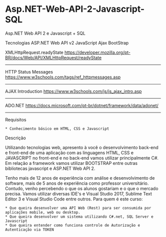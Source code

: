 # Asp.NET-Web-API-2-Javascript-SQL
Asp.NET Web API 2 e Javascript + SQL

Tecnologias
ASP.NET Web API v2
JavaScript
Ajax
BootStrap

XMLHttp​Request​.ready​State
https://developer.mozilla.org/pt-BR/docs/Web/API/XMLHttpRequest/readyState
***********************************

HTTP Status Messages
https://www.w3schools.com/tags/ref_httpmessages.asp
**********************************

AJAX Introduction
https://www.w3schools.com/js/js_ajax_intro.asp
**********************************

ADO.NET
https://docs.microsoft.com/pt-br/dotnet/framework/data/adonet/
**********************************


Requisitos

    * Conhecimento básico em HTML, CSS e Javascript

Descrição

Utilizando tecnologias web, apresento à você o desenvolvimento back-end e front-end de uma aplicação com as linguagens HTML, CSS e JAVASCRIPT no front-end e no back-end vamos utilizar principalmente C#. Em relação a framework vamos utilizar BOOTSTRAP entre outras bibliotecas javascript e ASP.NET Web API 2.

Tenho mais de 12 anos de experiência com análise e desenvolvimento de software, mais de 5 anos de experiência como professor universitário. Contudo, venho percebendo o que os alunos gostariam e o que o mercado precisa. Vamos utilizar diversas IDE's e Visual Studio 2017, Sublime Text Editor 3 e Visual Studio Code entre outros.
Para quem é este curso:

    * Que queira desenvolver uma API Web (Rest) para ser consumida por aplicações mobile, web ou desktop.
    * Que queira desenvolver um sistema utilizando C#.net, SQL Server e Javascript
    * Que queira entender como funciona controle de Autorização e Autenticação via TOKEN

